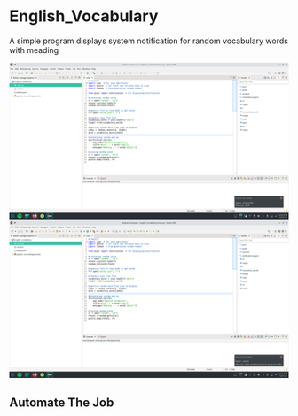 # English_Vocabulary
A simple program displays system notification for random vocabulary words with meading

![Sample 1](https://raw.githubusercontent.com/mishrabroshan/English_Vocabulary/main/sample/sample1.png) 
![Sample 2](https://raw.githubusercontent.com/mishrabroshan/English_Vocabulary/main/sample/sample2.png)

## Automate The Job
